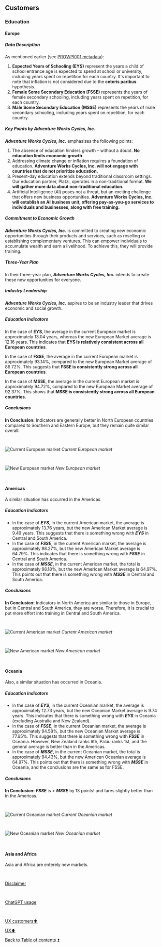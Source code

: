 ## Customers  

### Education

#### Europe

##### Data Description

As mentioned earlier (see [PROWPI001 metadata](prowpi001_Metadata.md)):

1. **Expected Years of Schooling (EYS)** represent the years a child of school entrance age is expected to spend at school or university, including years spent on repetition for each country. It's important to note that inflation is not considered due to the **ceteris paribus** hypothesis.
2. **Female Some Secondary Education (FSSE)** represents the years of female secondary schooling, including years spent on repetition, for each country.
3. **Male Some Secondary Education (MSSE)** represents the years of male secondary schooling, including years spent on repetition, for each country.

##### Key Points by Adventure Works Cycles, Inc.

**_Adventure Works Cycles, Inc._** emphasizes the following points:

1. The absence of education hinders growth – without a doubt. **No education limits economic growth.**
2. Addressing climate change or inflation requires a foundation of education. **Adventure Works Cycles, Inc. will not engage with countries that do not prioritize education.**
3. Present-day education extends beyond traditional classroom settings. Our education partner, Platzi, operates in a non-traditional format. **We will gather more data about non-traditional education.**
4. Artificial Intelligence (AI) poses not a threat, but an exciting challenge that offers new business opportunities. **Adventure Works Cycles, Inc. will establish an AI business unit, offering pay-as-you-go services to individuals and businesses, along with free training.**

##### Commitment to Economic Growth

**_Adventure Works Cycles, Inc._** is committed to creating new economic opportunities through their products and services, such as reselling or establishing complementary ventures. This can empower individuals to accumulate wealth and earn a livelihood. To achieve this, they will provide training.

##### Three-Year Plan

In their three-year plan, **_Adventure Works Cycles, Inc._** intends to create these new opportunities for everyone.

##### Industry Leadership

**_Adventure Works Cycles, Inc._** aspires to be an industry leader that drives economic and social growth.

##### Education Indicators

In the case of **EYS**, the average in the current European market is approximately 13.04 years, whereas the new European Market average is 12.16 years. This indicates that **EYS is relatively consistent across all European countries**.

In the case of **FSSE**, the average in the current European market is approximately 93.14%, compared to the new European Market average of 89.72%. This suggests that **FSSE is consistently strong across all European countries**.

In the case of **MSSE**, the average in the current European market is approximately 94.72%, compared to the new European Market average of 92.37%. This shows that **MSSE is consistently strong across all European countries**.

##### Conclusions

**In Conclusion:** Indicators are generally better in North European countries compared to Southern and Eastern Europe, but they remain quite similar overall.

<p><br></p>

![Current European market](https://i.imgur.com/24Q1DlA.png)
_Current European market_

<p><br></p> 

![New European market](https://i.imgur.com/D8NbUzk.png)
_New European market_

<p><br></p>

#### Americas

A similar situation has occurred in the Americas.

##### Education Indicators

- In the case of **_EYS_**, in the current American market, the average is approximately 13.76 years, but the new American Market average is 9.49 years. This suggests that there is something wrong with **_EYS_** in Central and South America.
- In the case of **_FSSE_**, in the current American market, the average is approximately 98.27%, but the new American Market average is 64.79%. This indicates that there is something wrong with **_FSSE_** in Central and South America.
- In the case of **_MSSE_**, in the current American market, the total is approximately 98.18%, but the new American Market average is 64.97%. This points out that there is something wrong with **_MSSE_** in Central and South America.

##### Conclusions

**In Conclusion:** Indicators in North America are similar to those in Europe, but in Central and South America, they are worse. Therefore, it is crucial to put more effort into training in Central and South America.

<p><br></p>

![Current American market](https://i.imgur.com/n2FxmBl.png)
_Current American market_

<p><br></p>

![New American market](https://i.imgur.com/S6weu2Z.png)
_New American market_

<p><br></p>

#### Oceania

Also, a similar situation has occurred in Oceania.

##### Education Indicators

- In the case of **_EYS_**, in the current Oceanian market, the average is approximately 12.73 years, but the new Oceanian Market average is 9.74 years. This indicates that there is something wrong with **_EYS_** in Oceania (excluding Australia and New Zealand).
- In the case of **_FSSE_**, in the current Oceanian market, the average is approximately 94.58%, but the new Oceanian Market average is 77.65%. This suggests that there is something wrong with **_FSSE_** in Oceania. However, New Zealand ranks 6th, Palau ranks 1st, and the general average is better than in the Americas.
- In the case of **_MSSE_**, in the current Oceanian market, the total is approximately 94.43%, but the new American Oceanian average is 64.97%. This points out that there is something wrong with **_MSSE_** in Oceania, and the conclusions are the same as for FSSE.

##### Conclusions

**In Conclusion:** **_FSSE_** is > **_MSSE_** by 13 points! and fares slightly better than in the Americas.

<p><br></p>

![Current Oceanian market](https://i.imgur.com/nDCXhAq.png)
_Current Oceanian market_

<p><br></p>

![New Oceanian market](https://i.imgur.com/e6k3Tym.png)
_New Oceanian market_

<p><br></p> 

#### Asia and Africa

Asia and Africa are enterely new markets.

<p><br></p> 

[Disclaimer](../DISCLAIMER.md)

<p><br></p> 

[ChatGPT usage](../CHATGPT_USAGE.md)  

<p><br></p>

[UX customers:arrow_up:](ux_customers.md) 

[UX:arrow_up:](ux.md)  

[Back to Table of contents :arrow_double_up:](../README.md)